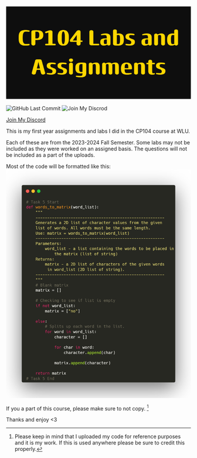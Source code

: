 ![logo](images/logo.png)

![GitHub Last Commit](https://img.shields.io/github/last-commit/meadowz1/CP104-Projects/main?style=for-the-badge&color=gold)  ![Join My Discrod](https://img.shields.io/discord/1183252580168638538?style=for-the-badge&color=gold&link=https%3A%2F%2Fdiscord.gg%2F93JaCgBb5M)

[Join My Discord](https://discord.gg/93JaCgBb5M)

This is my first year assignments and labs I did in the CP104 course at WLU.

Each of these are from the 2023-2024 Fall Semester.
Some labs may not be included as they were worked on an assigned basis.
The questions will not be included as a part of the uploads. 

Most of the code will be formatted like this:
![code snippet](images/codeexample.png)

If you a part of this course, please make sure to not copy. [^1]
[^1]: Please keep in mind that I uploaded my code for reference purposes and it is my work. If this is used anywhere please be sure to credit this properly.

Thanks and enjoy <3
